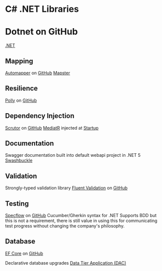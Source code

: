 # C# .NET Libraries

# Dotnet on GitHub

[.NET](https://github.com/dotnet)

## Mapping

[Automapper](https://automapper.org/) on [GitHub](https://github.com/AutoMapper/AutoMapper)
[Mapster](https://github.com/MapsterMapper/Mapster/wiki)

## Resilience

[Polly](http://www.thepollyproject.org/) on [GitHub](https://github.com/App-vNext/Polly)

## Dependency Injection

[Scrutor](https://kristian.hellang.com/introducing-scrutor/) on [GitHub](https://github.com/khellang/Scrutor)
[MediatR](https://github.com/jbogard/MediatR/wiki) injected at [Startup](https://github.com/jbogard/MediatR.Extensions.Microsoft.DependencyInjection)

## Documentation

Swagger documentation built into default webapi project in .NET 5
[Swashbuckle](https://github.com/domaindrivendev/Swashbuckle.AspNetCore)

## Validation

Strongly-typed validation library
[Fluent Validation](https://fluentvalidation.net/) on [GitHub](https://github.com/FluentValidation/FluentValidation)

## Testing

[Specflow](https://specflow.org/) on [GitHub](https://github.com/SpecFlowOSS/SpecFlow)
Cucumber/Gherkin syntax for .NET
Supports BDD but this is not a requirement, there is still value in using this for communicating test progress without changing the company's philosophy.

## Database

[EF Core](https://docs.microsoft.com/en-us/ef/core/) on [GitHub](https://github.com/dotnet/efcore)

Declarative database upgrades [Data Tier Application (DAC)](https://www.nuget.org/packages/Microsoft.SqlServer.DACFx)
